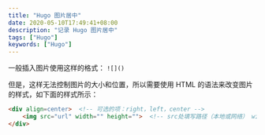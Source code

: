```yaml
---
title: "Hugo 图片居中"
date: 2020-05-10T17:49:41+08:00
description: "记录 Hugo 图片居中"
tags: ["Hugo"]
keywords: ["Hugo"]
---
```


一般插入图片使用这样的格式： `![]()`

但是，这样无法控制图片的大小和位置，所以需要使用 HTML 的语法来改变图片的样式，如下面的样式所示：

```html
<div align=center>  <!-- 可选的项：right，left，center -->
    <img src="url" width="" height="">  <!-- src处填写路径（本地或网络） width 和 height 就是控制图片的大小的-->
</div>
```

